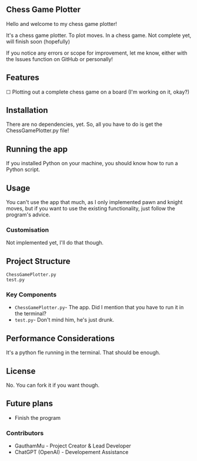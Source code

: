 ## Chess Game Plotter

Hello and welcome to my chess game plotter!

It's a chess game plotter. To plot moves. In a chess game. Not complete yet, will finish soon (hopefully)

If you notice any errors or scope for improvement, let me know, either with the Issues function on GitHub or personally!

## Features

☐ Plotting out a complete chess game on a board (I'm working on it, okay?)

## Installation

There are no dependencies, yet. So, all you have to do is get the ChessGamePlotter.py file!

## Running the app

If you installed Python on your machine, you should know how to run a Python script.

## Usage

You can't use the app that much, as I only implemented pawn and knight moves, but if you want to use the existing functionality, just follow the program's advice.

### Customisation

Not implemented yet, I'll do that though.

## Project Structure

```
ChessGamePlotter.py
test.py
```

### Key Components

- `ChessGamePlotter.py`- The app. Did I mention that you have to run it in the terminal?
- `test.py`- Don't mind him, he's just drunk.

## Performance Considerations

It's a python fle running in the terminal. That should be enough.

## License

No. You can fork it if you want though.

## Future plans

- Finish the program

### Contributors

- GauthamMu - Project Creator & Lead Developer
- ChatGPT (OpenAI) - Developement Assistance
